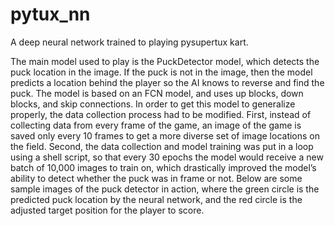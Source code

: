 # pytux_nn
A deep neural network trained to playing pysupertux kart. 

The main model used to play is the PuckDetector model, which detects the puck location in the image. If the puck is not in the image, then the model predicts a location behind the player so the AI knows to reverse and find the puck. The model is based on an FCN model, and uses up blocks, down blocks, and skip connections. In order to get this model to generalize properly, the data collection process had to be modified. First, instead of collecting data from every frame of the game, an image of the game is saved only every 10 frames to get a more diverse set of image locations on the field. Second, the data collection and model training was put in a loop using a shell script, so that every 30 epochs the model would receive a new batch of 10,000 images to train on, which drastically improved the model’s ability to detect whether the puck was in frame or not. Below are some sample images of the puck detector in action, where the green circle is the predicted puck location by the neural network, and the red circle is the adjusted target position for the player to score.

